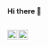 ### Hi there 👋

<br/>
<a href="https://www.linkedin.com/in/mgiovani/">
  <img align="left" alt="Linkedin" width="22px" src="https://cdn.jsdelivr.net/npm/simple-icons@v3/icons/linkedin.svg" />
</a>
<a href="https://gitlab.com/mgiovani/">
  <img align="left" alt=" Reddit" width="22px" src="https://cdn.jsdelivr.net/npm/simple-icons@v3/icons/gitlab.svg" />
</a>
